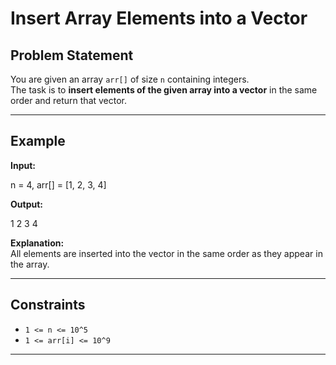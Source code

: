 # Insert Array Elements into a Vector

## Problem Statement
You are given an array `arr[]` of size `n` containing integers.  
The task is to **insert elements of the given array into a vector** in the same order and return that vector.

---

## Example
**Input:**  

n = 4, arr[] = [1, 2, 3, 4]


**Output:**  

1 2 3 4


**Explanation:**  
All elements are inserted into the vector in the same order as they appear in the array.

---

## Constraints
- `1 <= n <= 10^5`
- `1 <= arr[i] <= 10^9`

---
